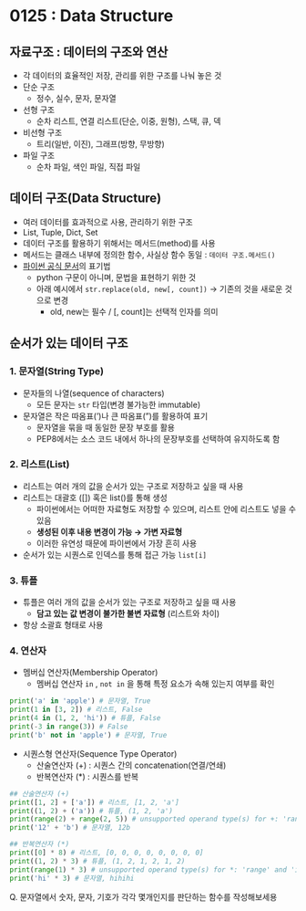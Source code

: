 # 0125 : Data Structure

## 자료구조 : 데이터의 구조와 연산

- 각 데이터의 효율적인 저장, 관리를 위한 구조를 나눠 놓은 것
- 단순 구조
    - 정수, 실수, 문자, 문자열
- 선형 구조
    - 순차 리스트, 연결 리스트(단순, 이중, 원형), 스택, 큐, 덱
- 비선형 구조
    - 트리(일반, 이진), 그래프(방향, 무방향)
- 파일 구조
    - 순차 파일, 색인 파일, 직접 파일

## 데이터 구조(Data Structure)

- 여러 데이터를 효과적으로 사용, 관리하기 위한 구조
- List, Tuple, Dict, Set
- 데이터 구조를 활용하기 위해서는 메서드(method)를 사용
- 메서드는 클래스 내부에 정의한 함수, 사실상 함수 동일 : `데이터 구조.메서드()`
- [파이썬 공식 문서](https://docs.python.org/ko/3.9/)의 표기법
    - python 구문이 아니며, 문법을 표현하기 위한 것
    - 아래 예시에서 `str.replace(old, new[, count])` → 기존의 것을 새로운 것으로 변경
        - old, new는 필수 / [, count]는 선택적 인자를 의미
    

## 순서가 있는 데이터 구조

### 1. 문자열(String Type)

- 문자들의 나열(sequence of characters)
    - 모든 문자는 `str` 타입(변경 불가능한 immutable)
- 문자열은 작은 따옴표(’)나 큰 따옴표(”)를 활용하여 표기
    - 문자열을 묶을 때 동일한 문장 부호를 활용
    - PEP8에서는 소스 코드 내에서 하나의 문장부호를 선택하여 유지하도록 함

### 2. 리스트(List)

- 리스트는 여러 개의 값을 순서가 있는 구조로 저장하고 싶을 때 사용
- 리스트는 대괄호 ([]) 혹은 list()를 통해 생성
    - 파이썬에서는 어떠한 자료형도 저장할 수 있으며, 리스트 안에 리스트도 넣을 수 있음
    - **생성된 이후 내용 변경이 가능 → 가변 자료형**
    - 이러한 유연성 때문에 파이썬에서 가장 흔히 사용
- 순서가 있는 시퀀스로 인덱스를 통해 접근 가능 `list[i]`

### 3. 튜플

- 튜플은 여러 개의 값을 순서가 있는 구조로 저장하고 싶을 때 사용
    - **담고 있는 값 변경이 불가한 불변 자료형** (리스트와 차이)
- 항상 소괄효 형태로 사용

### 4. 연산자

- 멤버십 연산자(Membership Operator)
    - 멤버십 연산자 `in` , `not in` 을 통해 특정 요소가 속해 있는지 여부를 확인

```python
print('a' in 'apple') # 문자열, True
print(1 in [3, 2]) # 리스트, False
print(4 in (1, 2, 'hi')) # 튜플, False
print(-3 in range(3)) # False
print('b' not in 'apple') # 문자열, True
```

- 시퀀스형 연산자(Sequence Type Operator)
    - 산술연산자 (+) : 시퀀스 간의 concatenation(연결/연쇄)
    - 반복연산자 (*) : 시퀀스를 반복

```python
## 산술연산자 (+)
print([1, 2] + ['a']) # 리스트, [1, 2, 'a']
print((1, 2) + ('a')) # 튜플, (1, 2, 'a')
print(range(2) + range(2, 5)) # unsupported operand type(s) for +: 'range' and 'range'
print('12' + 'b') # 문자열, 12b

## 반복연산자 (*)
print([0] * 8) # 리스트, [0, 0, 0, 0, 0, 0, 0, 0]
print((1, 2) * 3) # 튜플, (1, 2, 1, 2, 1, 2)
print(range(1) * 3) # unsupported operand type(s) for *: 'range' and 'int'
print('hi' * 3) # 문자열, hihihi
```

Q. 문자열에서 숫자, 문자, 기호가 각각 몇개인지를 판단하는 함수를 작성해보세용